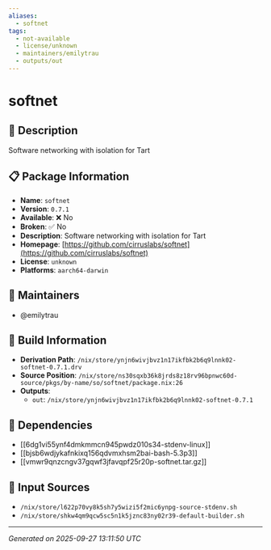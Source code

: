 ```yaml
---
aliases:
  - softnet
tags:
  - not-available
  - license/unknown
  - maintainers/emilytrau
  - outputs/out
---
```


# softnet

## 📝 Description

Software networking with isolation for Tart

## 📋 Package Information

- **Name**: `softnet`
- **Version**: `0.7.1`
- **Available**: ❌ No
- **Broken**: ✅ No
- **Description**: Software networking with isolation for Tart
- **Homepage**: [https://github.com/cirruslabs/softnet](https://github.com/cirruslabs/softnet)
- **License**: `unknown`
- **Platforms**: `aarch64-darwin`
## 👥 Maintainers

- @emilytrau


## 🔧 Build Information

- **Derivation Path**: `/nix/store/ynjn6wivjbvz1n17ikfbk2b6q9lnnk02-softnet-0.7.1.drv`
- **Source Position**: `/nix/store/ns30sqxb36k8jrds8z18rv96bpnwc60d-source/pkgs/by-name/so/softnet/package.nix:26`
- **Outputs**:
  - `out`:  `/nix/store/ynjn6wivjbvz1n17ikfbk2b6q9lnnk02-softnet-0.7.1`

## 🔗 Dependencies

- [[6dg1vi55ynf4dmkmmcn945pwdz010s34-stdenv-linux]]
- [[bjsb6wdjykafnkixq156qdvmxhsm2bai-bash-5.3p3]]
- [[vmwr9qnzcngv37gqwf3jfavqpf25r20p-softnet.tar.gz]]

## 📁 Input Sources

- `/nix/store/l622p70vy8k5sh7y5wizi5f2mic6ynpg-source-stdenv.sh`
- `/nix/store/shkw4qm9qcw5sc5n1k5jznc83ny02r39-default-builder.sh`

---
*Generated on 2025-09-27 13:11:50 UTC*
